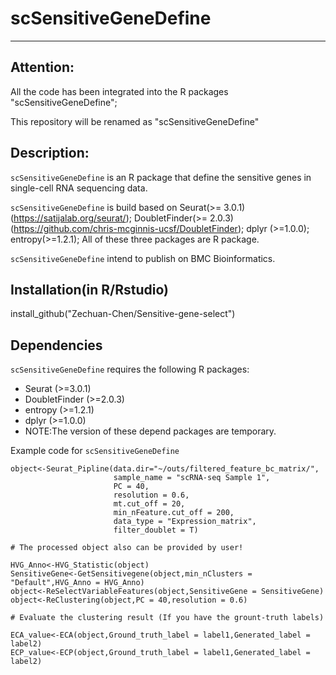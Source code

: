 ﻿# scSensitiveGeneDefine

---
## **Attention:** 
All the code has been integrated into the R packages "scSensitiveGeneDefine";

This repository will be renamed as "scSensitiveGeneDefine"

## Description:
`scSensitiveGeneDefine` is an R package that define the sensitive genes in single-cell RNA sequencing data.

`scSensitiveGeneDefine` is build based on Seurat(>= 3.0.1)(https://satijalab.org/seurat/); DoubletFinder(>= 2.0.3) (https://github.com/chris-mcginnis-ucsf/DoubletFinder); dplyr (>=1.0.0); entropy(>=1.2.1); All of these three packages are R package.

`scSensitiveGeneDefine` intend to publish on BMC Bioinformatics.

## Installation(in R/Rstudio)
install_github("Zechuan-Chen/Sensitive-gene-select")

## Dependencies
`scSensitiveGeneDefine` requires the following R packages:

 - Seurat (>=3.0.1)
 - DoubletFinder (>=2.0.3)
 - entropy (>=1.2.1)
 - dplyr (>=1.0.0)
 - NOTE:The version of these depend packages are temporary.

Example code for `scSensitiveGeneDefine`
```
object<-Seurat_Pipline(data.dir="~/outs/filtered_feature_bc_matrix/",
                       sample_name = "scRNA-seq Sample 1",
                       PC = 40,
                       resolution = 0.6,
                       mt.cut_off = 20,
                       min_nFeature.cut_off = 200,
                       data_type = "Expression_matrix",
                       filter_doublet = T)
                       
# The processed object also can be provided by user!

HVG_Anno<-HVG_Statistic(object)
SensitiveGene<-GetSensitivegene(object,min_nClusters = "Default",HVG_Anno = HVG_Anno)
object<-ReSelectVariableFeatures(object,SensitiveGene = SensitiveGene)
object<-ReClustering(object,PC = 40,resolution = 0.6)

# Evaluate the clustering result (If you have the grount-truth labels)

ECA_value<-ECA(object,Ground_truth_label = label1,Generated_label = label2)
ECP_value<-ECP(object,Ground_truth_label = label1,Generated_label = label2)
```




